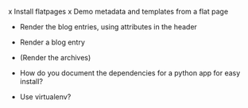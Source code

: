 
x Install flatpages
x Demo metadata and templates from a flat page
- Render the blog entries, using attributes in the header
- Render a blog entry
- (Render the archives)

- How do you document the dependencies for a python app for easy install?
- Use virtualenv?
